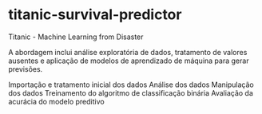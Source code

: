 # titanic-survival-predictor
Titanic - Machine Learning from Disaster

A abordagem inclui análise exploratória de dados, tratamento de valores ausentes e aplicação de modelos de aprendizado de máquina para gerar previsões.

Importação e tratamento inicial dos dados
Análise dos dados
Manipulação dos dados
Treinamento do algoritmo de classificação binária
Avaliação da acurácia do modelo preditivo
